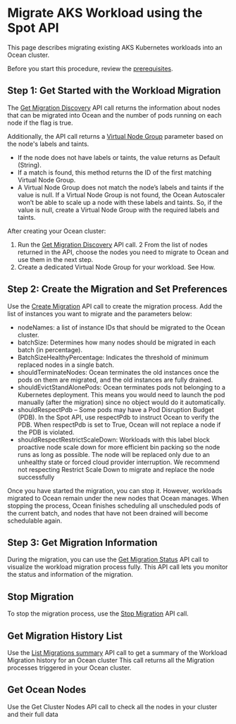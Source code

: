 # Migrate AKS Workload using the Spot API

This page describes migrating existing AKS Kubernetes workloads into an Ocean cluster.

Before you start this procedure, review the [prerequisites](https://docs.spot.io/ocean/tutorials/migrate-workload-aks?id=prerequisites).

## Step 1: Get Started with the Workload Migration

The [Get Migration Discovery](https://docs.spot.io/api/#tag/Ocean-AKS/operation/oceanAksGetMigration) API call returns the information about nodes that can be migrated into Ocean and the number of pods running on each node if the flag is true.

Additionally, the API call returns a [Virtual Node Group](https://docs.spot.io/api/#tag/Ocean-AKS/operation/oceanAksGetMigration) parameter based on the node's labels and taints.

- If the node does not have labels or taints, the value returns as Default (String).
- If a match is found, this method returns the ID of the first matching Virtual Node Group.
- A Virtual Node Group does not match the node’s labels and taints if the value is null. If a Virtual Node Group is not found, the Ocean Autoscaler won’t be able to scale up a node with these labels and taints. So, if the value is null, create a Virtual Node Group with the required labels and taints.

After creating your Ocean cluster:

1. Run the [Get Migration Discovery](https://docs.spot.io/api/#tag/Ocean-AKS/operation/oceanAksGetMigration) API call.
   2 From the list of nodes returned in the API, choose the nodes you need to migrate to Ocean and use them in the next step.
2. Create a dedicated Virtual Node Group for your workload. See How.

## Step 2: Create the Migration and Set Preferences

Use the [Create Migration](https://docs.spot.io/api/#tag/Ocean-AKS/operation/oceanAksCreateMigration) API call to create the migration process. Add the list of instances you want to migrate and the parameters below:

- nodeNames: a list of instance IDs that should be migrated to the Ocean cluster.
- batchSize: Determines how many nodes should be migrated in each batch (in percentage).
- BatchSizeHealthyPercentage: Indicates the threshold of minimum replaced nodes in a single batch.
- shouldTerminateNodes: Ocean terminates the old instances once the pods on them are migrated, and the old instances are fully drained.
- shouldEvictStandAlonePods: Ocean terminates pods not belonging to a Kubernetes deployment. This means you would need to launch the pod manually (after the migration) since no object would do it automatically.
- shouldRespectPdb – Some pods may have a Pod Disruption Budget (PDB). In the Spot API, use respectPdb to instruct Ocean to verify the PDB. When respectPdb is set to True, Ocean will not replace a node if the PDB is violated.
- shouldRespectRestrictScaleDown: Workloads with this label block proactive node scale down for more efficient bin packing so the node runs as long as possible. The node will be replaced only due to an unhealthy state or forced cloud provider interruption. We recommend not respecting Restrict Scale Down to migrate and replace the node successfully

Once you have started the migration, you can stop it. However, workloads migrated to Ocean remain under the new nodes that Ocean manages. When stopping the process, Ocean finishes scheduling all unscheduled pods of the current batch, and nodes that have not been drained will become schedulable again.

## Step 3: Get Migration Information

During the migration, you can use the [Get Migration Status](https://docs.spot.io/api/#tag/Ocean-AKS/operation/oceanAksGetMigration) API call to visualize the workload migration process fully. This API call lets you monitor the status and information of the migration.

## Stop Migration

To stop the migration process, use the [Stop Migration](https://docs.spot.io/api/#tag/Ocean-AKS/operation/oceanAksMigrationStop) API call.

## Get Migration History List

Use the [List Migrations summary](https://docs.spot.io/api/#tag/Ocean-AKS/operation/oceanAksMigrationsList) API call to get a summary of the Workload Migration history for an Ocean cluster This call returns all the Migration processes triggered in your Ocean cluster.

## Get Ocean Nodes

Use the Get Cluster Nodes API call to check all the nodes in your cluster and their full data
